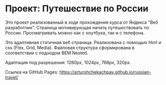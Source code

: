# Проект: Путешествие по России

Это проект реализованный в ходе прохождения курса от Яндекса "Веб разработчик". Страница мотивирующая начать путешествовать по России. Просматривать можно как с ноутбука, так и с телефона.

Это адаптивная статичная веб страница. 
Реализована с помощью html и css (Flex, Grid, Media).
Файловая структура сформирована в соответствии с подходом BEM Nested.

Адаптация под разрешения: 1280px, 1024px, 768px, 320px.

Ссылка на GitHub Pages: https://arturshchekachpav.github.io/russian-travel/
